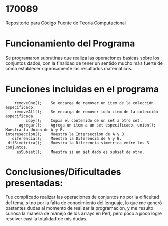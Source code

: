 # 170089
Repositorio para Código Fuente de Teoría Computacional

# Funcionamiento del Programa

Se programaron subrutinas que realiza las operaciones basicas sobre los conjuntos dados, con la finalidad de tener un sentido mucho más fuerte de cómo establecer rigurosamente los resultados matemáticos.   

# Funciones incluidas en el programa

        removeOne();    Se encarga de remover un item de la colección especificadp. 
        removeAll();    Se encarga de remover todo item de la colección especificada.
             copy();    Copia el contenido de un set a otro set. 
          agregar();    Agrega un item a un set especificado. union(); Muestra la Union de A y B. 
    intereseccion();    Muestra la Intersection de A y B. 
       diferencia();    Muestra la Diferencia de A y B. 
     difSimetrica();    Muestra la Diferencia simetrica entre los 3 conjuntos. 
         esSubset();    Muestra si un set dado es subset de otro.

# Conclusiones/Dificultades presentadas: 
Fue complicado realizar las operaciones de conjuntos no por la dificultad del tema, si no por la falta de conocimiento del lenguaje, lo que me generó bastantes dudas al momento de realizar la programacion, y me resulto curiosa la manera de manejo de los arrays en Perl, pero poco a poco logre resolver casi la totalidad de mis dudas.
